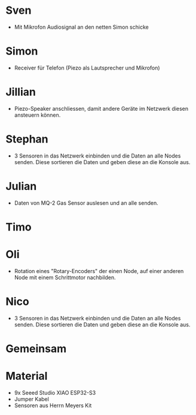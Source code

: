 # Sven
- Mit Mikrofon Audiosignal an den netten Simon schicke
# Simon
- Receiver für Telefon (Piezo als Lautsprecher und Mikrofon)
# Jillian
- Piezo-Speaker anschliessen, damit andere Geräte im Netzwerk diesen ansteuern können.
# Stephan
- 3 Sensoren in das Netzwerk einbinden und die Daten an alle Nodes senden. Diese sortieren die Daten und geben diese an die Konsole aus.

# Julian
- Daten von MQ-2 Gas Sensor auslesen und an alle senden.
# Timo

# Oli
- Rotation eines "Rotary-Encoders" der einen Node, auf einer anderen Node mit einem Schrittmotor nachbilden.

# Nico
- 3 Sensoren in das Netzwerk einbinden und die Daten an alle Nodes senden. Diese sortieren die Daten und geben diese an die Konsole aus.

# Gemeinsam

# Material
- 9x Seeed Studio XIAO ESP32-S3
- Jumper Kabel
- Sensoren aus Herrn Meyers Kit
